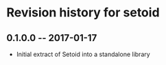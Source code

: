 # Revision history for setoid

## 0.1.0.0  -- 2017-01-17

* Initial extract of Setoid into a standalone library
